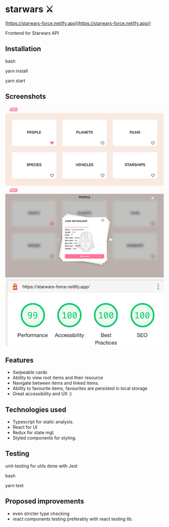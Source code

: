 # starwars ⚔️

[https://starwars-force.netlify.app](https://starwars-force.netlify.app/)

Frontend for Starwars API

## Installation

bash

yarn install

yarn start

## Screenshots

![](./src/assets/screenshots/screenshot1.jpeg)
![](./src/assets/screenshots/screenshot2.jpeg)
![](./src/assets/screenshots/screenshot3.jpeg)


## Features

- Swipeable cards
- Ability to view root items and their resource
- Navigate between items and linked items.
- Ability to favourite items, favourites are persisted in local storage
- Great accessibility and UX :)

## Technologies used

- Typescript for static analysis.
- React for UI
- Redux for state mgt.
- Styled components for styling.

## Testing

unit-testing for utils done with Jest

bash

yarn test

## Proposed improvements

- even stricter type checking
- react components testing preferably with react testing lib.
